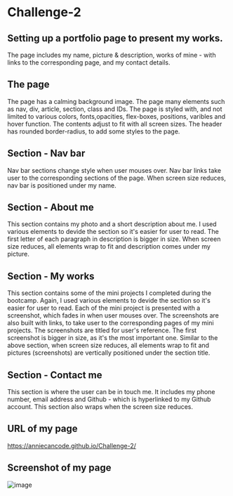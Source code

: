 # Challenge-2


## Setting up a portfolio page to present my works.

The page includes my name, picture & description, works of mine - with links to the corresponding page, and my contact details.


## The page

The page has a calming background image.
The page many elements such as nav, div, article, section, class and IDs.
The page is styled with, and not limited to various colors, fonts,opacities, flex-boxes, positions, varibles and hover function. The contents adjust to fit with all screen sizes. 
The header has rounded border-radius, to add some styles to the page.


## Section - Nav bar

Nav bar sections change style when user mouses over. 
Nav bar links take user to the corresponding sections of the page.
When screen size reduces, nav bar is positioned under my name.

## Section - About me

This section contains my photo and a short description about me.
I used various elements to devide the section so it's easier for user to read.
The first letter of each paragraph in description is bigger in size.
When screen size reduces, all elements wrap to fit and description comes under my picture.


## Section - My works

This section contains some of the mini projects I completed during the bootcamp. 
Again, I used various elements to devide the section so it's easier for user to read.
Each of the mini project is presented with a screenshot, which fades in when user mouses over. The screenshots are also built with links, to take user to the corresponding pages of my mini projects. The screenshots are titled for user's reference.
The first screenshot is bigger in size, as it's the most important one.
Similar to the above section, when screen size reduces, all elements wrap to fit and pictures (screenshots) are vertically positioned under the section title.


## Section - Contact me

This section is where the user can be in touch me. It includes my phone number, email address and Github - which is hyperlinked to my Github account.
This section also wraps when the screen size reduces.


## URL of my page

https://anniecancode.github.io/Challenge-2/


## Screenshot of my page

![image](https://user-images.githubusercontent.com/99180884/174102976-bedbefef-e6bb-4f0d-833a-0b436b40a52d.png)
